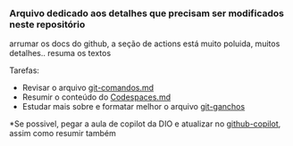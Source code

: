 ### Arquivo dedicado aos detalhes que precisam ser modificados neste repositório


arrumar os docs do github, a seção de actions está muito poluida, muitos detalhes.. resuma os textos

Tarefas:

* Revisar o arquivo [git-comandos.md](https://github.com/IsabellaSMA/Git_Github/blob/main/git/git-comandos.md)
* Resumir o conteúdo do [Codespaces.md](https://github.com/IsabellaSMA/Git_Github/blob/main/github/github-codespace.md)
* Estudar mais sobre e formatar melhor o arquivo [git-ganchos](https://github.com/IsabellaSMA/Git_Github/blob/main/git/git-ganchos.md)

*Se possivel, pegar a aula de copilot da DIO e atualizar no [github-copilot](https://github.com/IsabellaSMA/Git_Github/blob/main/github/github-copilot.md), assim como resumir também
